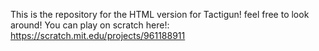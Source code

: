 This is the repository for the HTML version for Tactigun! feel free to look around!
You can play on scratch here!: https://scratch.mit.edu/projects/961188911
